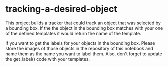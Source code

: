 # tracking-a-desired-object
This project builds a tracker that could track an object that was selected by a bounding box. If the the object in the bounding box matches
with your one of the defined templates it would return the name of the template.

If you want to get the labels for your objects in the bounding box. Please store the images of those objects in the repository of this
notebook and name them as the name you want to label them. Also, don't forget to update the get_label() code with your templates.
